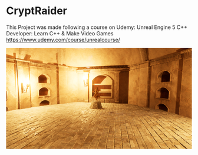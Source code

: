 # CryptRaider

This Project was made following a course on Udemy: Unreal Engine 5 C++ Developer: Learn C++ & Make Video Games
https://www.udemy.com/course/unrealcourse/


![CryptRaider](CryptRaider.png)

